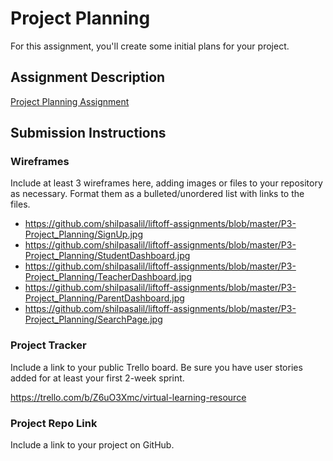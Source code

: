 # Project Planning
For this assignment, you'll create some initial plans for your project.

## Assignment Description
[Project Planning Assignment](https://education.launchcode.org/liftoff/modules/assignments/project-planning)

## Submission Instructions

### Wireframes

Include at least 3 wireframes here, adding images or files to your repository as necessary. Format them as a bulleted/unordered list with links to the files.

* https://github.com/shilpasalil/liftoff-assignments/blob/master/P3-Project_Planning/SignUp.jpg
* https://github.com/shilpasalil/liftoff-assignments/blob/master/P3-Project_Planning/StudentDashboard.jpg
* https://github.com/shilpasalil/liftoff-assignments/blob/master/P3-Project_Planning/TeacherDashboard.jpg
* https://github.com/shilpasalil/liftoff-assignments/blob/master/P3-Project_Planning/ParentDashboard.jpg
* https://github.com/shilpasalil/liftoff-assignments/blob/master/P3-Project_Planning/SearchPage.jpg

### Project Tracker

Include a link to your public Trello board. Be sure you have user stories added for at least your first 2-week sprint.

https://trello.com/b/Z6uO3Xmc/virtual-learning-resource

### Project Repo Link

Include a link to your project on GitHub.
